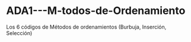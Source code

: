 # ADA1---M-todos-de-Ordenamiento
Los 6 códigos de Métodos de ordenamientos (Burbuja, Inserción, Selección) 

